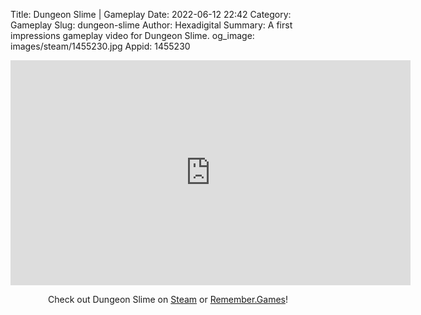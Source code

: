 Title: Dungeon Slime | Gameplay
Date: 2022-06-12 22:42
Category: Gameplay
Slug: dungeon-slime
Author: Hexadigital
Summary: A first impressions gameplay video for Dungeon Slime.
og_image: images/steam/1455230.jpg
Appid: 1455230

<center><iframe src="https://www.youtube.com/embed/RnARzBXyGH0?feature=oembed" allow="accelerometer; autoplay; encrypted-media; gyroscope; picture-in-picture" width="640" height="360" frameborder="0"></iframe>

Check out Dungeon Slime on [Steam](https://store.steampowered.com/app/1455230/?curator_clanid=34633900) or [Remember.Games](https://remember.games/game/6034/)!</center>

